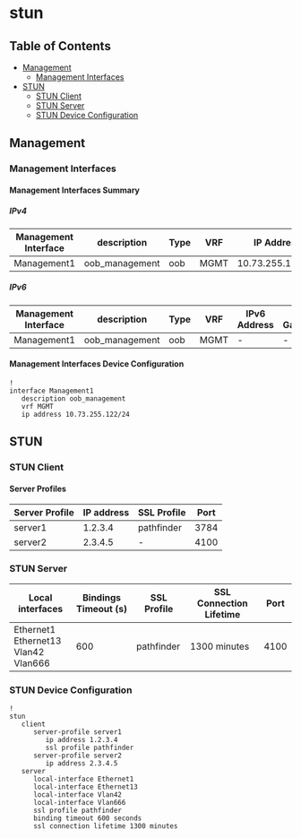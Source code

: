 # stun

## Table of Contents

- [Management](#management)
  - [Management Interfaces](#management-interfaces)
- [STUN](#stun)
  - [STUN Client](#stun-client)
  - [STUN Server](#stun-server)
  - [STUN Device Configuration](#stun-device-configuration)

## Management

### Management Interfaces

#### Management Interfaces Summary

##### IPv4

| Management Interface | description | Type | VRF | IP Address | Gateway |
| -------------------- | ----------- | ---- | --- | ---------- | ------- |
| Management1 | oob_management | oob | MGMT | 10.73.255.122/24 | 10.73.255.2 |

##### IPv6

| Management Interface | description | Type | VRF | IPv6 Address | IPv6 Gateway |
| -------------------- | ----------- | ---- | --- | ------------ | ------------ |
| Management1 | oob_management | oob | MGMT | - | - |

#### Management Interfaces Device Configuration

```eos
!
interface Management1
   description oob_management
   vrf MGMT
   ip address 10.73.255.122/24
```

## STUN

### STUN Client

#### Server Profiles

| Server Profile | IP address | SSL Profile | Port |
| -------------- | ---------- | ----------- | ---- |
| server1 | 1.2.3.4 | pathfinder | 3784 |
| server2 | 2.3.4.5 | - | 4100 |

### STUN Server

| Local interfaces | Bindings Timeout (s) | SSL Profile | SSL Connection Lifetime | Port |
| ---------------- | -------------------- | ----------- | ----------------------- | ---- |
| Ethernet1 <br>Ethernet13 <br>Vlan42 <br>Vlan666 | 600 | pathfinder | 1300 minutes | 4100 |

### STUN Device Configuration

```eos
!
stun
   client
      server-profile server1
         ip address 1.2.3.4
         ssl profile pathfinder
      server-profile server2
         ip address 2.3.4.5
   server
      local-interface Ethernet1
      local-interface Ethernet13
      local-interface Vlan42
      local-interface Vlan666
      ssl profile pathfinder
      binding timeout 600 seconds
      ssl connection lifetime 1300 minutes
```
